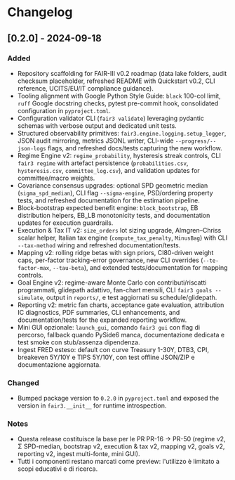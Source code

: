 # Changelog

## [0.2.0] - 2024-09-18
### Added
- Repository scaffolding for FAIR-III v0.2 roadmap (data lake folders, audit checksum placeholder, refreshed README with
  Quickstart v0.2, CLI reference, UCITS/EU/IT compliance guidance).
- Tooling alignment with Google Python Style Guide: `black` 100-col limit, `ruff` Google docstring checks, pytest pre-commit
  hook, consolidated configuration in `pyproject.toml`.
- Configuration validator CLI (`fair3 validate`) leveraging pydantic schemas with verbose output and
  dedicated unit tests.
- Structured observability primitives: `fair3.engine.logging.setup_logger`, JSON audit mirroring, metrics
  JSONL writer, CLI-wide `--progress/--json-logs` flags, and refreshed docs/tests capturing the new
  workflow.
- Regime Engine v2: `regime_probability`, hysteresis streak controls, CLI `fair3 regime` with artefact
  persistence (`probabilities.csv`, `hysteresis.csv`, `committee_log.csv`), and validation updates for
  committee/macro weights.
- Covariance consensus upgrades: optional SPD geometric median (`sigma_spd_median`), CLI flag
  `--sigma-engine`, PSD/ordering property tests, and refreshed documentation for the estimation
  pipeline.
- Block-bootstrap expected benefit engine: `block_bootstrap`, EB distribution helpers, EB_LB
  monotonicity tests, and documentation updates for execution guardrails.
- Execution & Tax IT v2: `size_orders` lot sizing upgrade, Almgren–Chriss scalar
  helper, Italian tax engine (`compute_tax_penalty`, `MinusBag`) with CLI
  `--tax-method` wiring and refreshed documentation/tests.
- Mapping v2: rolling ridge betas with sign priors, CI80-driven weight caps,
  per-factor tracking-error governance, new CLI overrides (`--te-factor-max`,
  `--tau-beta`), and extended tests/documentation for mapping controls.
- Goal Engine v2: regime-aware Monte Carlo con contributi/riscatti programmati,
  glidepath adattivo, fan-chart mensili, CLI `fair3 goals --simulate`, output in
  `reports/`, e test aggiornati su schedule/glidepath.
- Reporting v2: metric fan charts, acceptance gate evaluation, attribution IC
  diagnostics, PDF summaries, CLI enhancements, and documentation/tests for the
  expanded reporting workflow.
- Mini GUI opzionale: `launch_gui`, comando `fair3 gui` con flag di percorso,
  fallback quando PySide6 manca, documentazione dedicata e test smoke con
  stub/assenza dipendenza.
- Ingest FRED esteso: default con curve Treasury 1-30Y, DTB3, CPI, breakeven
  5Y/10Y e TIPS 5Y/10Y, con test offline JSON/ZIP e documentazione aggiornata.

### Changed
- Bumped package version to `0.2.0` in `pyproject.toml` and exposed the version in `fair3.__init__` for runtime introspection.

### Notes
- Questa release costituisce la base per le PR PR-16 → PR-50 (regime v2, Σ SPD-median, bootstrap v2, execution & tax v2,
  mapping v2, goals v2, reporting v2, ingest multi-fonte, mini GUI).
- Tutti i componenti restano marcati come preview: l'utilizzo è limitato a scopi educativi e di ricerca.
